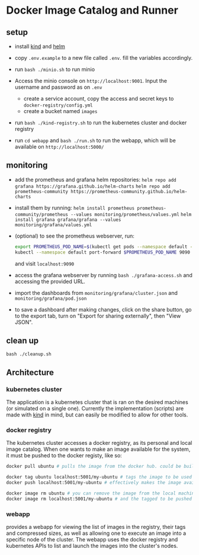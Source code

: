 # Docker Image Catalog and Runner

## setup

- install [kind](https://kind.sigs.k8s.io/) and [helm](https://helm.sh/docs/intro/install/)

- copy `.env.example` to a new file called `.env`. fill the variables accordingly.
- run `bash ./minio.sh` to run minio
- Access the minio console on `http://localhost:9001`. Input the username and password as on `.env`
  - create a service account, copy the access and secret keys to `docker-registry/config.yml`
  - create a bucket named `images`
- run `bash ./kind-registry.sh` to run the kubernetes cluster and docker registry

- run `cd webapp` and `bash ./run.sh` to run the webapp, which will be available on `http://localhost:5000/`

## monitoring

- add the prometheus and grafana helm repositories:
  `helm repo add grafana https://grafana.github.io/helm-charts`
  `helm repo add prometheus-community https://prometheus-community.github.io/helm-charts`

- install them by running:
  `helm install prometheus prometheus-community/prometheus --values monitoring/prometheus/values.yml`
  `helm install grafana grafana/grafana --values monitoring/grafana/values.yml`

- (optional) to see the prometheus webserver, run:
  ```bash
  export PROMETHEUS_POD_NAME=$(kubectl get pods --namespace default -l "app=prometheus,component=server" -o jsonpath="{.items[0].metadata.name}")
  kubectl --namespace default port-forward $PROMETHEUS_POD_NAME 9090
  ```
  and visit `localhost:9090`

- access the grafana webserver by running `bash ./grafana-access.sh` and accessing the provided URL.
- import the dashboards from `monitoring/grafana/cluster.json` and `monitoring/grafana/pod.json`
- to save a dashboard after making changes, click on the share button, go to the export tab, turn on "Export for sharing externally", then "View JSON".

## clean up

`bash ./cleanup.sh`

## Architecture
### kubernetes cluster

The application is a kubernetes cluster that is ran on the desired machines (or simulated on a single one).
Currently the implementation (scripts) are made with [kind](https://kind.sigs.k8s.io/) in mind, but can easily be modified to allow for other tools.

### docker registry

The kubernetes cluster accesses a docker registry, as its personal and local image catalog. When one wants to make an image available for the system, it must be pushed to the docker registy, like so:

```bash
docker pull ubuntu # pulls the image from the docker hub. could be built locally.

docker tag ubuntu localhost:5001/my-ubuntu # tags the image to be used in the local registry
docker push localhost:5001/my-ubuntu # effectively makes the image available in the registry and so for the cluster

docker image rm ubuntu # you can remove the image from the local machine, both the original image 
docker image rm localhost:5001/my-ubuntu # and the tagged to be pushed to the registry
```

### webapp

provides a webapp for viewing the list of images in the registry, their tags and compressed sizes, as well as allowing one to execute an image into a specific node of the cluster.
The webapp uses the docker registry and kubernetes APIs to list and launch the images into the cluster's nodes.